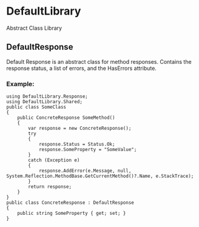 # DefaultLibrary
Abstract Class Library
## DefaultResponse
Default Response is an abstract class for method responses. Contains the response status, a list of errors, and the HasErrors attribute.
### Example:
```
using DefaultLibrary.Response;
using DefaultLibrary.Shared;
public class SomeClass
{
    public ConcreteResponse SomeMethod()
    {
        var response = new ConcreteResponse();
        try
        {
            response.Status = Status.Ok;
            response.SomeProperty = "SomeValue";
        }
        catch (Exception e)
        {
            response.AddError(e.Message, null, System.Reflection.MethodBase.GetCurrentMethod()?.Name, e.StackTrace);
        }
        return response;
    }
}
public class ConcreteResponse : DefaultResponse
{
    public string SomeProperty { get; set; }
}
```
